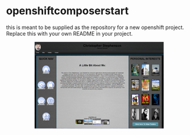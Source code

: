 # openshiftcomposerstart
this is meant to be supplied as the repository for a new openshift project. Replace this with your own README in your project.
<p align="center">
  <img src="https://github.com/CStephenson519/portfolio-school-project-/blob/master/a3.jpg" width="350"/>
</p>
